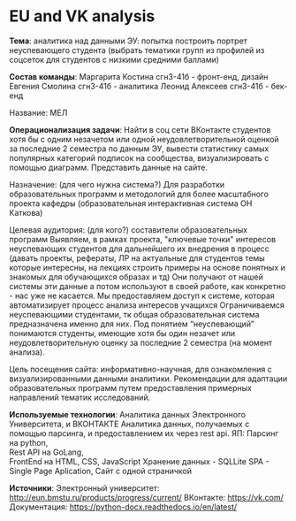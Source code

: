 # EU and VK analysis

**Тема**:
аналитика над данными ЭУ: попытка построить портрет неуспевающего студента (выбрать тематики групп из профилей из соцсеток для студентов с низкими средними баллами)

**Состав команды**:
Маргарита Костина сгн3-41б - фронт-енд, дизайн
Евгения Смолина сгн3-41б - аналитика
Леонид Алексеев сгн3-41б - бек-енд

Название: МЕЛ

**Операционализация задачи**:
Найти в соц сети ВКонтакте студентов хотя бы с одним незачетом или одной неудовлетворительной оценкой за последние 2 семестра по данным ЭУ,  вывести статистику самых популярных категорий подписок на сообщества, визуализировать с помощью диаграмм. Представить данные на сайте.

Назначение: (для чего нужна система?) Для разработки образовательных программ и методологий для более масштабного проекта кафедры (образовательная интерактивная система ОН Каткова)

Целевая аудитория: (для кого?) составители образовательных программ
Выявляем, в рамках проекта, "ключевые точки" интересов неуспевающих студентов для дальнейшего их внедрения в процесс (давать проекты, рефераты, ЛР на актуальные для студентов темы которые интересны, на лекциях строить примеры на основе понятных и знакомых для обучающихся образах и тд)
Они получают от нашей системы эти данные а потом используют в своей работе, как конкретно - нас уже не касается. Мы предоставляем доступ к системе, которая автоматизирует процесс анализа интересов учащихся
Ограничиваемся неуспевающими студентами, тк общая образовательная система предназначена именно для них. Под понятием “неуспевающий” понимаются студенты, имеющие хотя бы один незачет или неудовлетворительную оценку за последние 2 семестра (на момент анализа).

Цель посещения сайта: информативно-научная, для ознакомления с визуализированными данными аналитики. Рекомендации для адаптации образовательных программ путем предоставления примерных направлений тематик исследований.

**Используемые технологии**:
Аналитика данных Электронного Университета, и ВКОНТАКТЕ 
Аналитика данных, получаемых с помощью парсинга, и предоставлением их через rest api. 
ЯП: Парсинг на python,	
Rest API на GoLang,		
FrontEnd на HTML, CSS, JavaScript 
Хранение данных - SQLLite 
SPA - Single Page Aplication, Сайт с одной страничкой 


**Источники**:
Электронный университет: http://eun.bmstu.ru/products/progress/current/
ВКонтакте: https://vk.com/
Документация:
https://python-docx.readthedocs.io/en/latest/

